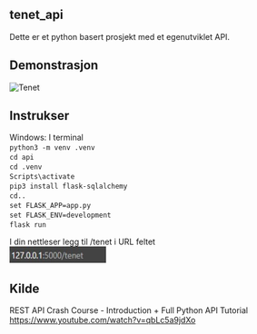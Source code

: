 ## tenet_api
Dette er et python basert prosjekt med et egenutviklet API.

## Demonstrasjon
 ![Tenet](demo.gif)

## Instrukser
Windows: I terminal <br> 
`python3 -m venv .venv`<br>
`cd api `<br>
`cd .venv`<br>
`Scripts\activate`<br>
`pip3 install flask-sqlalchemy`<br>
`cd..`<br>
`set FLASK_APP=app.py`<br>
`set FLASK_ENV=development`<br>
`flask run`
<br>

I din nettleser legg til /tenet i URL feltet<br>
<img src="https://github.com/AndersKoo/tenet_api/blob/main/tenet_url.jpg" alt="alternatetext" width="170" height="29"><br>

## Kilde
REST API Crash Course - Introduction + Full Python API Tutorial <br>
https://www.youtube.com/watch?v=qbLc5a9jdXo <br>

